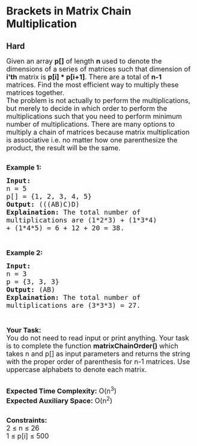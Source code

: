 # Brackets in Matrix Chain Multiplication
## Hard 
<div class="problem-statement">
                <p></p><p><span style="font-size:18px">Given an array&nbsp;<strong>p[]</strong>&nbsp;of length <strong>n </strong>used to denote the dimensions of a series of matrices such that&nbsp;dimension of <strong>i'th</strong> matrix is <strong>p[i] * p[i+1]</strong>. There are a total of&nbsp;<strong>n-1</strong> matrices.&nbsp;Find the most efficient way to multiply these matrices together.&nbsp;<br>
The problem is not actually to perform the multiplications, but merely to decide in which order to perform the multiplications such that you need to perform minimum number of multiplications. There are&nbsp;many options to multiply a chain of matrices because matrix multiplication is associative i.e.&nbsp;no matter how one&nbsp;parenthesize the product, the result will be the same.</span></p>

<p><br>
<strong><span style="font-size:18px">Example 1:</span></strong></p>

<pre style="position: relative;"><span style="font-size:18px"><strong>Input:</strong> 
n = 5
p[] = {1, 2, 3, 4, 5}
<strong>Output:</strong> (((AB)C)D)
<strong>Explaination:</strong> The total number of 
multiplications are (1*2*3) + (1*3*4) 
+ (1*4*5) = 6 + 12 + 20 = 38.</span><div class="open_grepper_editor" title="Edit &amp; Save To Grepper"></div></pre>

<p>&nbsp;</p>

<p><strong><span style="font-size:18px">Example 2:</span></strong></p>

<pre style="position: relative;"><span style="font-size:18px"><strong>Input:</strong> 
n = 3
p = {3, 3, 3}
<strong>Output:</strong> (AB)
<strong>Explaination:</strong> The total number of 
multiplications are (3*3*3) = 27.</span><div class="open_grepper_editor" title="Edit &amp; Save To Grepper"></div></pre>

<p>&nbsp;</p>

<p><span style="font-size:18px"><strong>Your Task:</strong><br>
You do not need to read input or print anything. Your task is to complete the function <strong>matrixChainOrder()</strong> which takes n and p[] as input parameters and returns the string with the proper order of parenthesis for n-1 matrices. Use uppercase alphabets to denote each matrix.</span></p>

<p><br>
<span style="font-size:18px"><strong>Expected Time Complexity:</strong> O(n<sup>3</sup>)<br>
<strong>Expected Auxiliary Space:</strong> O(n<sup>2</sup>)</span></p>

<p><br>
<span style="font-size:18px"><strong>Constraints:</strong><br>
2 ≤ n ≤ 26&nbsp;<br>
1 ≤ p[i] ≤ 500&nbsp;</span></p>
 <p></p>
            </div>